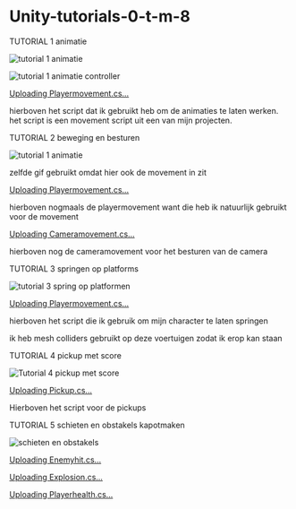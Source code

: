 # Unity-tutorials-0-t-m-8

TUTORIAL 1 animatie

![tutorial 1 animatie](https://github.com/user-attachments/assets/ce7cddc7-d902-422b-8b59-a5589d954a96)

![tutorial 1 animatie controller](https://github.com/user-attachments/assets/e9b82650-7802-4eea-8753-8f6e15b58a33)

[Uploading Playermovement.cs…](https://github.com/Flyboyace/Unity-tutorials-1-t-m-8/blob/main/Playermovement.cs)

hierboven het script dat ik gebruikt heb om de animaties te laten werken. het script is een movement script uit een van mijn projecten.

TUTORIAL 2 beweging en besturen

![tutorial 1 animatie](https://github.com/user-attachments/assets/ce7cddc7-d902-422b-8b59-a5589d954a96)

zelfde gif gebruikt omdat hier ook de movement in zit

[Uploading Playermovement.cs…](https://github.com/Flyboyace/Unity-tutorials-1-t-m-8/blob/main/Playermovement.cs)

hierboven nogmaals de playermovement want die heb ik natuurlijk gebruikt voor de movement

[Uploading Cameramovement.cs…](https://github.com/Flyboyace/Unity-tutorials-1-t-m-8/blob/main/Cameramovement.cs)

hierboven nog de cameramovement voor het besturen van de camera

TUTORIAL 3 springen op platforms

![tutorial 3 spring op platformen](https://github.com/user-attachments/assets/6f08ad3e-adde-4006-a87b-508eb8255c3d)

[Uploading Playermovement.cs…](https://github.com/Flyboyace/Unity-tutorials-1-t-m-8/blob/main/Playermovement.cs)

hierboven het script die ik gebruik om mijn character te laten springen

ik heb mesh colliders gebruikt op deze voertuigen zodat ik erop kan staan

TUTORIAL 4 pickup met score 

![Tutorial 4 pickup met score](https://github.com/user-attachments/assets/71a5326a-b68a-4e9d-a854-ba283cdb5e05)

[Uploading Pickup.cs…](https://github.com/Flyboyace/Unity-tutorials-1-t-m-8/blob/main/pickup)

Hierboven het script voor de pickups

TUTORIAL 5 schieten en obstakels kapotmaken

![schieten en obstakels](https://github.com/user-attachments/assets/85a4fcf8-1f97-4d6b-a99f-76d4ac431468)

[Uploading Enemyhit.cs…](https://github.com/Flyboyace/Unity-tutorials-1-t-m-8/blob/main/Enemyhit)

[Uploading Explosion.cs…](https://github.com/Flyboyace/Unity-tutorials-1-t-m-8/blob/main/Explosion)

[Uploading Playerhealth.cs…](https://github.com/Flyboyace/Unity-tutorials-1-t-m-8/blob/main/Playerhealth)














